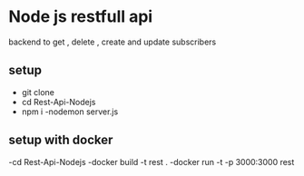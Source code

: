 # Node js restfull api
backend to get , delete , create and update subscribers

## setup
- git clone
- cd Rest-Api-Nodejs
- npm i
-nodemon server.js

## setup with docker
-cd Rest-Api-Nodejs
-docker build -t rest .
-docker run -t -p 3000:3000 rest

